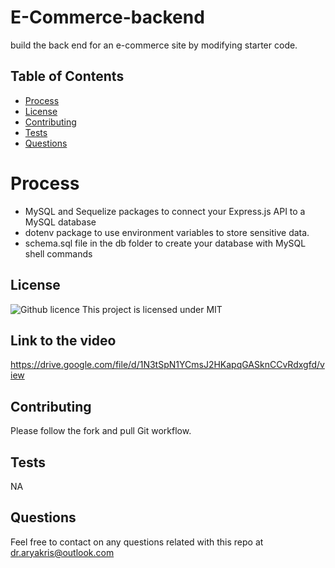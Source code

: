 # E-Commerce-backend
build the back end for an e-commerce site by modifying starter code.

## Table of Contents 

  * [Process](#process)
  * [License](#license)
  * [Contributing](#contributing)
  * [Tests](#tests)
  * [Questions](#questions)


# Process

* MySQL and Sequelize packages to connect your Express.js API to a MySQL database
*  dotenv package to use environment variables to store sensitive data.
* schema.sql file in the db folder to create your database with MySQL shell commands

## License
![Github licence](http://img.shields.io/badge/license-MIT-blue.svg)
This project is licensed under MIT



## Link to the video 

https://drive.google.com/file/d/1N3tSpN1YCmsJ2HKapqGASknCCvRdxgfd/view



## Contributing

Please follow the fork and pull Git workflow. 

## Tests
NA


## Questions

Feel free to contact on any questions related with this repo at dr.aryakris@outlook.com




